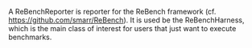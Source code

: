 A ReBenchReporter is reporter for the ReBench framework (cf. https://github.com/smarr/ReBench).
It is used be the ReBenchHarness, which is the main class of interest for users that just want to execute benchmarks.